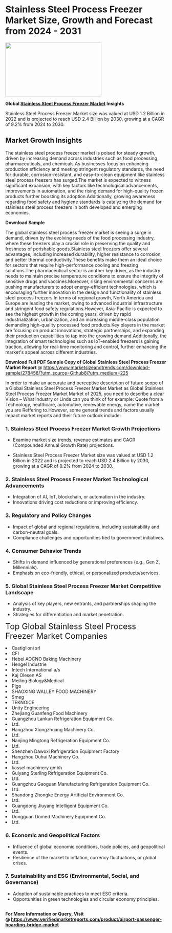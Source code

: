 <H1>Stainless Steel Process Freezer Market Size, Growth and Forecast from 2024 - 2031</H1><img class="aligncenter size-medium wp-image-584254" src="https://thirdeyenews.in/wp-content/uploads/2024/09/Global-Market-Research-300x168.jpeg" alt="" width="300" height="168" /><p><strong>Global&nbsp;<a href="https://www.marketsizeandtrends.com/download-sample/278458/?utm_source=Github8j?utm_medium=225">Stainless Steel Process Freezer Market</a> Insights</strong></p><p>Stainless Steel Process Freezer Market size was valued at USD 1.2 Billion in 2022 and is projected to reach USD 2.4 Billion by 2030, growing at a CAGR of 9.2% from 2024 to 2030.</p><p><h2>Market Growth Insights</h2> <p>The stainless steel process freezer market is poised for steady growth, driven by increasing demand across industries such as food processing, pharmaceuticals, and chemicals.As businesses focus on enhancing production efficiency and meeting stringent regulatory standards, the need for durable, corrosion-resistant, and easy-to-clean equipment like stainless steel process freezers has surged.The market is expected to witness significant expansion, with key factors like technological advancements, improvements in automation, and the rising demand for high-quality frozen products further boosting its adoption.Additionally, growing awareness regarding food safety and hygiene standards is catalyzing the demand for stainless steel process freezers in both developed and emerging economies.</p> <p><strong>Download Sample</strong></p> <p>The global stainless steel process freezer market is seeing a surge in demand, driven by the evolving needs of the food processing industry, where these freezers play a crucial role in preserving the quality and freshness of perishable goods.Stainless steel freezers offer several advantages, including increased durability, higher resistance to corrosion, and better thermal conductivity.These benefits make them an ideal choice for sectors that require high-performance cooling and freezing solutions.The pharmaceutical sector is another key driver, as the industry needs to maintain precise temperature conditions to ensure the integrity of sensitive drugs and vaccines.Moreover, rising environmental concerns are pushing manufacturers to adopt energy-efficient technologies, which is encouraging further innovation in the design and functionality of stainless steel process freezers.In terms of regional growth, North America and Europe are leading the market, owing to advanced industrial infrastructure and stringent food safety regulations.However, Asia-Pacific is expected to see the highest growth in the coming years, driven by rapid industrialization, urbanization, and an increasing middle-class population demanding high-quality processed food products.Key players in the market are focusing on product innovations, strategic partnerships, and expanding their production capabilities to tap into the growing demand.Additionally, the integration of smart technologies such as IoT-enabled freezers is gaining traction, allowing for real-time monitoring and control, further enhancing the market's appeal across different industries.</p> <p><span class=""><strong>Download Full PDF Sample Copy of Global Stainless Steel Process Freezer Market Report</strong> @ <a href="https://www.marketsizeandtrends.com/download-sample/278458/?utm_source=Github8j?utm_medium=225" target="_blank">https://www.marketsizeandtrends.com/download-sample/278458/?utm_source=Github8j?utm_medium=225</a></span></p><p>In order to make an accurate and perceptive description of future scope of a Global&nbsp;Stainless Steel Process Freezer Market Market as Global&nbsp;Stainless Steel Process Freezer Market Market of 2025, you need to describe a clear Vision &ndash; What Industry or Linda can you think of for example: Quote from a Technology, healthcare, automotive, renewable energy, name the market you are Reffering to.However, some general trends and factors usually impact market reports and their future outlook include:</p><h3>1.&nbsp;<strong>Stainless Steel Process Freezer Market Growth Projections</strong></h3><ul><li>Examine market size trends, revenue estimates and CAGR (Compounded Annual Growth Rate) projections.</li><li><p>Stainless Steel Process Freezer Market size was valued at USD 1.2 Billion in 2022 and is projected to reach USD 2.4 Billion by 2030, growing at a CAGR of 9.2% from 2024 to 2030.</p></li></ul><h3>2.&nbsp;<strong>Stainless Steel Process Freezer Market Technological Advancements</strong></h3><ul><li>Integration of AI, IoT, blockchain, or automation in the industry.</li><li>Innovations driving cost reductions or improving efficiency.</li></ul><h3>3.&nbsp;<strong>Regulatory and Policy Changes</strong></h3><ul><li>Impact of global and regional regulations, including sustainability and carbon-neutral goals.</li><li>Compliance challenges and opportunities tied to government initiatives.</li></ul><h3>4.&nbsp;<strong>Consumer Behavior Trends</strong></h3><ul><li>Shifts in demand influenced by generational preferences (e.g., Gen Z, Millennials).</li><li>Emphasis on eco-friendly, ethical, or personalized products/services.</li></ul><h3>5.&nbsp;<strong>Global Stainless Steel Process Freezer Market Competitive Landscape</strong></h3><ul><li>Analysis of key players, new entrants, and partnerships shaping the industry.</li><li>Strategies for differentiation and market penetration.</li></ul><p data-pm-slice="1 1 []"><span style="color: inherit; font-family: inherit; font-size: 25px;">Top Global Stainless Steel Process Freezer Market Companies</span></p><div class="" data-test-id=""><p><li>Castiglioni srl</li><li> CFI</li><li> Hebei AOCNO Baking Machinery</li><li> Hengel Industrie</li><li> Intech International a/s</li><li> Kaj Olesen AS</li><li> Meiling Biology&Medical</li><li> Pigo</li><li> SHAOXING WALLEY FOOD MACHINERY</li><li> Smeg</li><li> TEKNOICE</li><li> Unity Engineering</li><li> Zhejiang Guanfeng Food Machinery</li><li> Guangzhou Lankun Refrigeration Equipment Co.</li><li> Ltd.</li><li> Hangzhou Xiongzhuang Machinery Co.</li><li> Ltd.</li><li> Nanjing Mingtong Refrigeration Equipment Co.</li><li> Ltd.</li><li> Shenzhen Dawoxi Refrigeration Equipment Factory</li><li> Hangzhou Ouhui Machinery Co.</li><li> Ltd.</li><li> kassel machinery gmbh</li><li> Guiyang Sterling Refrigeration Equipment Co.</li><li> Ltd.</li><li> Guangzhou Gaoguan Manufacturing Refrigeration Equipment Co.</li><li> Ltd.</li><li> Shandong Zhongke Energy Artificial Environment Co.</li><li> Ltd.</li><li> Guangdong Jiuyang Intelligent Equipment Co.</li><li> Ltd.</li><li> Dongguan Domed Machinery Equipment Co.</li><li> Ltd.</li></p></div><h3>6.&nbsp;<strong>Economic and Geopolitical Factors</strong></h3><ul><li>Influence of global economic conditions, trade policies, and geopolitical events.</li><li>Resilience of the market to inflation, currency fluctuations, or global crises.</li></ul><h3>7.&nbsp;<strong>Sustainability and ESG (Environmental, Social, and Governance)</strong></h3><ul><li>Adoption of sustainable practices to meet ESG criteria.</li><li>Opportunities in green technologies and circular economy principles.</li></ul><h2><strong style="font-size: 14px;">For More Information or Query, Visit @&nbsp;</strong><a style="background-color: #ffffff; font-size: 14px;" href="https://www.marketsizeandtrends.com/report/stainless-steel-process-freezer-market/" target="_blank">https://www.verifiedmarketreports.com/product/airport-passenger-boarding-bridge-market</a></h2>